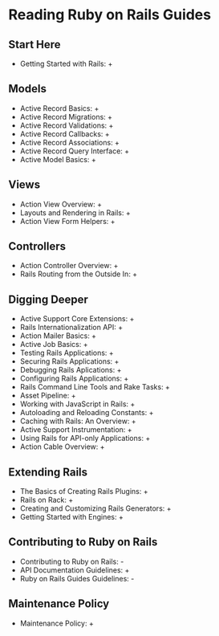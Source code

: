 # Reading Ruby on Rails Guides
## Start Here
* Getting Started with Rails: +

## Models
* Active Record Basics: +
* Active Record Migrations: +
* Active Record Validations: +
* Active Record Callbacks: +
* Active Record Associations: +
* Active Record Query Interface: +
* Active Model Basics: +

## Views
* Action View Overview: + 
* Layouts and Rendering in Rails: +
* Action View Form Helpers: +

## Controllers
* Action Controller Overview: +
* Rails Routing from the Outside In: +

## Digging Deeper
* Active Support Core Extensions: +
* Rails Internationalization API: + 
* Action Mailer Basics: +
* Active Job Basics: +
* Testing Rails Applications: +
* Securing Rails Applications: +
* Debugging Rails Aplications: +
* Configuring Rails Applications: +
* Rails Command Line Tools and Rake Tasks: +
* Asset Pipeline: +
* Working with JavaScript in Rails: +
* Autoloading and Reloading Constants: +
* Caching with Rails: An Overview: +
* Active Support Instrumentation: +
* Using Rails for API-only Applications: +
* Action Cable Overview: +

## Extending Rails
* The Basics of Creating Rails Plugins: +
* Rails on Rack: +
* Creating and Customizing Rails Generators: +
* Getting Started with Engines: +

## Contributing to Ruby on Rails
* Contributing to Ruby on Rails: -
* API Documentation Guidelines: +
* Ruby on Rails Guides Guidelines: -

## Maintenance Policy
* Maintenance Policy: +
